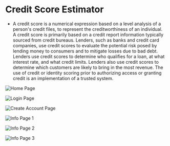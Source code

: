 # Credit Score Estimator
* A credit score is a numerical expression based on a level analysis of a person's credit files, to represent the creditworthiness of an individual. A credit score is primarily based on a credit report information typically sourced from credit bureaus.
Lenders, such as banks and credit card companies, use credit scores to evaluate the potential risk posed by lending money to consumers and to mitigate losses due to bad debt. Lenders use credit scores to determine who qualifies for a loan, at what interest rate, and what credit limits. Lenders also use credit scores to determine which customers are likely to bring in the most revenue. The use of credit or identity scoring prior to authorizing access or granting credit is an implementation of a trusted system.

![Home Page](https://github.com/amanovishnu/Credit-Score-Estimator/blob/master/Snapshots/Screenshot%20(1).png)

![Login Page](https://github.com/amanovishnu/Credit-Score-Estimator/blob/master/Snapshots/Screenshot%20(2).png)

![Create Account Page](https://github.com/amanovishnu/Credit-Score-Estimator/blob/master/Snapshots/Screenshot%20(4).png)

![Info Page 1](https://github.com/amanovishnu/Credit-Score-Estimator/blob/master/Snapshots/Screenshot%20(5).png)

![Info Page 2](https://github.com/amanovishnu/Credit-Score-Estimator/blob/master/Snapshots/Screenshot%20(6).png)

![Info Page 3](https://github.com/amanovishnu/Credit-Score-Estimator/blob/master/Snapshots/Screenshot%20(7).png)


